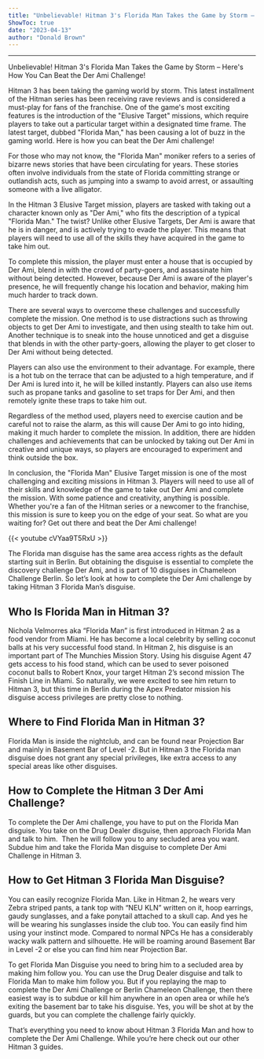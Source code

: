 ```yaml
---
title: "Unbelievable! Hitman 3's Florida Man Takes the Game by Storm – Here's How You Can Beat the Der Ami Challenge!"
ShowToc: true 
date: "2023-04-13"
author: "Donald Brown"
---
```

*****
Unbelievable! Hitman 3's Florida Man Takes the Game by Storm – Here's How You Can Beat the Der Ami Challenge!

Hitman 3 has been taking the gaming world by storm. This latest installment of the Hitman series has been receiving rave reviews and is considered a must-play for fans of the franchise. One of the game's most exciting features is the introduction of the "Elusive Target" missions, which require players to take out a particular target within a designated time frame. The latest target, dubbed "Florida Man," has been causing a lot of buzz in the gaming world. Here is how you can beat the Der Ami challenge!

For those who may not know, the "Florida Man" moniker refers to a series of bizarre news stories that have been circulating for years. These stories often involve individuals from the state of Florida committing strange or outlandish acts, such as jumping into a swamp to avoid arrest, or assaulting someone with a live alligator.

In the Hitman 3 Elusive Target mission, players are tasked with taking out a character known only as "Der Ami," who fits the description of a typical "Florida Man." The twist? Unlike other Elusive Targets, Der Ami is aware that he is in danger, and is actively trying to evade the player. This means that players will need to use all of the skills they have acquired in the game to take him out.

To complete this mission, the player must enter a house that is occupied by Der Ami, blend in with the crowd of party-goers, and assassinate him without being detected. However, because Der Ami is aware of the player's presence, he will frequently change his location and behavior, making him much harder to track down.

There are several ways to overcome these challenges and successfully complete the mission. One method is to use distractions such as throwing objects to get Der Ami to investigate, and then using stealth to take him out. Another technique is to sneak into the house unnoticed and get a disguise that blends in with the other party-goers, allowing the player to get closer to Der Ami without being detected.

Players can also use the environment to their advantage. For example, there is a hot tub on the terrace that can be adjusted to a high temperature, and if Der Ami is lured into it, he will be killed instantly. Players can also use items such as propane tanks and gasoline to set traps for Der Ami, and then remotely ignite these traps to take him out.

Regardless of the method used, players need to exercise caution and be careful not to raise the alarm, as this will cause Der Ami to go into hiding, making it much harder to complete the mission. In addition, there are hidden challenges and achievements that can be unlocked by taking out Der Ami in creative and unique ways, so players are encouraged to experiment and think outside the box.

In conclusion, the "Florida Man" Elusive Target mission is one of the most challenging and exciting missions in Hitman 3. Players will need to use all of their skills and knowledge of the game to take out Der Ami and complete the mission. With some patience and creativity, anything is possible. Whether you're a fan of the Hitman series or a newcomer to the franchise, this mission is sure to keep you on the edge of your seat. So what are you waiting for? Get out there and beat the Der Ami challenge!

{{< youtube cVYaa9T5RxU >}} 



The Florida man disguise has the same area access rights as the default starting suit in Berlin. But obtaining the disguise is essential to complete the discovery challenge Der Ami, and is part of 10 disguises in Chameleon Challenge Berlin. So let’s look at how to complete the Der Ami challenge by taking Hitman 3 Florida Man’s disguise.
 
## Who Is Florida Man in Hitman 3?
 
Nichola Velmorres aka “Florida Man” is first introduced in Hitman 2 as a food vendor from Miami. He has become a local celebrity by selling coconut balls at his very successful food stand. In Hitman 2, his disguise is an important part of The Munchies Mission Story. Using his disguise Agent 47 gets access to his food stand, which can be used to sever poisoned coconut balls to Robert Knox, your target Hitman 2’s second mission The Finish Line in Miami. So naturally, we were excited to see him return to Hitman 3, but this time in Berlin during the Apex Predator mission his disguise access privileges are pretty close to nothing.
 
## Where to Find Florida Man in Hitman 3?
 
Florida Man is inside the nightclub, and can be found near Projection Bar and mainly in Basement Bar of Level -2. But in Hitman 3 the Florida man disguise does not grant any special privileges, like extra access to any special areas like other disguises.
 
## How to Complete the Hitman 3 Der Ami Challenge?

 
To complete the Der Ami challenge, you have to put on the Florida Man disguise. You take on the Drug Dealer disguise, then approach Florida Man and talk to him.  Then he will follow you to any secluded area you want. Subdue him and take the Florida Man disguise to complete Der Ami Challenge in Hitman 3.
 
## How to Get Hitman 3 Florida Man Disguise?
 
You can easily recognize Florida Man. Like in Hitman 2, he wears very Zebra striped pants, a tank top with “NEU KLN” written on it, hoop earrings, gaudy sunglasses, and a fake ponytail attached to a skull cap. And yes he will be wearing his sunglasses inside the club too. You can easily find him using your instinct mode. Compared to normal NPCs He has a considerably wacky walk pattern and silhouette. He will be roaming around Basement Bar in Level -2 or else you can find him near Projection Bar.
 
To get Florida Man Disguise you need to bring him to a secluded area by making him follow you. You can use the Drug Dealer disguise and talk to Florida Man to make him follow you. But if you replaying the map to complete the Der Ami Challenge or Berlin Chameleon Challenge, then there easiest way is to subdue or kill him anywhere in an open area or while he’s exiting the basement bar to take his disguise. Yes, you will be shot at by the guards, but you can complete the challenge fairly quickly.
 
That’s everything you need to know about Hitman 3 Florida Man and how to complete the Der Ami Challenge. While you’re here check out our other Hitman 3 guides.




